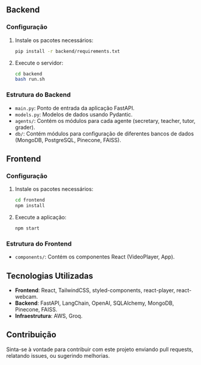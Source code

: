 
## Backend

### Configuração

1. Instale os pacotes necessários:
    ```bash
    pip install -r backend/requirements.txt
    ```

2. Execute o servidor:
    ```bash
    cd backend
    bash run.sh
    ```

### Estrutura do Backend

- `main.py`: Ponto de entrada da aplicação FastAPI.
- `models.py`: Modelos de dados usando Pydantic.
- `agents/`: Contém os módulos para cada agente (secretary, teacher, tutor, grader).
- `db/`: Contém módulos para configuração de diferentes bancos de dados (MongoDB, PostgreSQL, Pinecone, FAISS).

## Frontend

### Configuração

1. Instale os pacotes necessários:
    ```bash
    cd frontend
    npm install
    ```

2. Execute a aplicação:
    ```bash
    npm start
    ```

### Estrutura do Frontend

- `components/`: Contém os componentes React (VideoPlayer, App).

## Tecnologias Utilizadas

- **Frontend**: React, TailwindCSS, styled-components, react-player, react-webcam.
- **Backend**: FastAPI, LangChain, OpenAI, SQLAlchemy, MongoDB, Pinecone, FAISS.
- **Infraestrutura**: AWS, Groq.

## Contribuição

Sinta-se à vontade para contribuir com este projeto enviando pull requests, relatando issues, ou sugerindo melhorias.
